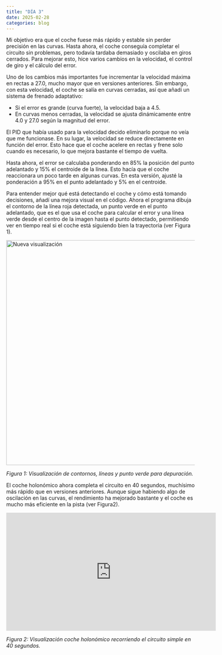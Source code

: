 ```yaml
---
title: "DÍA 3"
date: 2025-02-28
categories: blog
---
```


Mi objetivo era que el coche fuese más rápido y estable sin perder precisión en las curvas. Hasta ahora, el coche conseguía completar el circuito sin problemas, pero todavía tardaba demasiado y oscilaba en giros cerrados. Para mejorar esto, hice varios cambios en la velocidad, el control de giro y el cálculo del error.

Uno de los cambios más importantes fue incrementar la velocidad máxima en rectas a 27.0, mucho mayor que en versiones anteriores. Sin embargo, con esta velocidad, el coche se salía en curvas cerradas, así que añadí un sistema de frenado adaptativo:
- Si el error es grande (curva fuerte), la velocidad baja a 4.5.
- En curvas menos cerradas, la velocidad se ajusta dinámicamente entre 4.0 y 27.0 según la magnitud del error.

El PID que había usado para la velocidad decido eliminarlo porque no veía que me funcionase. En su lugar, la velocidad se reduce directamente en función del error. Esto hace que el coche acelere en rectas y frene solo cuando es necesario, lo que mejora bastante el tiempo de vuelta.

Hasta ahora, el error se calculaba ponderando en 85% la posición del punto adelantado y 15% el centroide de la línea. Esto hacía que el coche reaccionara un poco tarde en algunas curvas. En esta versión, ajusté la ponderación a 95% en el punto adelantado y 5% en el centroide.

Para entender mejor qué está detectando el coche y cómo está tomando decisiones, añadí una mejora visual en el código. Ahora el programa dibuja el contorno de la línea roja detectada, un punto verde en el punto adelantado, que es el que usa el coche para calcular el error y una línea verde desde el centro de la imagen hasta el punto detectado, permitiendo ver en tiempo real si el coche está siguiendo bien la trayectoria (ver Figura 1).

<img src="{{ '/imagenes/dia3.png' | relative_url }}" alt="Nueva visualización" width="600">
<p><em>Figura 1: Visualización de contornos, líneas y punto verde para depuración.</em></p>

El coche holonómico ahora completa el circuito en 40 segundos, muchísimo más rápido que en versiones anteriores. Aunque sigue habiendo algo de oscilación en las curvas, el rendimiento ha mejorado bastante y el coche es mucho más eficiente en la pista (ver Figura2).

<iframe width="560" height="315" src="https://www.youtube.com/embed/XcsPPe5625A" frameborder="0" allowfullscreen></iframe>
<p><em>Figura 2: Visualización coche holonómico recorriendo el circuito simple en 40 segundos.</em></p>



